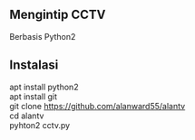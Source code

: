 ## Mengintip CCTV
Berbasis Python2 
## Instalasi
apt install python2</br>
apt install git</br>
git clone https://github.com/alanward55/alantv</br>
cd alantv</br>
pyhton2 cctv.py</br>

